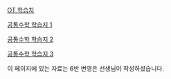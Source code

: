 
<a href="/pdf/2025/OT%20학습지.pdf">OT 학습지</a>

<a href="/pdf/2025/공통수학%20학습지 1.pdf">공통수학 학습지 1</a>

<a href="/pdf/2025/공통수학%20학습지 2.pdf">공통수학 학습지 2</a>

<a href="/pdf/2025/공통수학%20학습지 3.pdf">공통수학 학습지 3</a>


이 페이지에 있는 자료는 6반 변영은 선생님이 작성하셨습니다. 